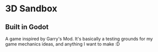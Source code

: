 # 3D Sandbox
## Built in Godot
A game inspired by Garry's Mod. It's basically a testing grounds for my game mechanics ideas, and anything I want to make :D
